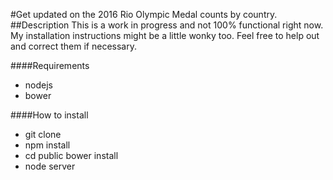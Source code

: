 #Get updated on the 2016 Rio Olympic Medal counts by country.
##Description
This is a work in progress and not 100% functional right now. My installation instructions might be a little wonky too. Feel free to help out and correct them if necessary.


####Requirements

* nodejs
* bower

####How to install

* git clone
* npm install
* cd public bower install
* node server
